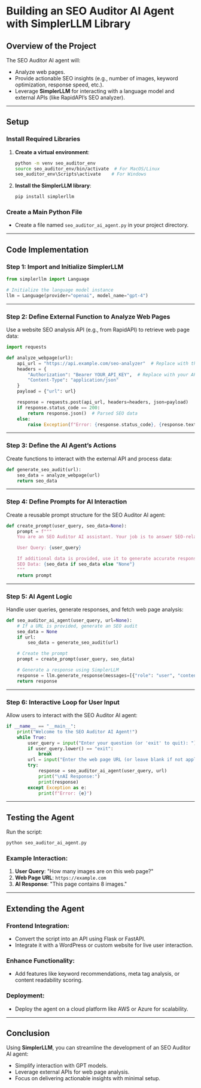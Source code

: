 # Building an SEO Auditor AI Agent with SimplerLLM Library

## Overview of the Project
The SEO Auditor AI agent will:
- Analyze web pages.
- Provide actionable SEO insights (e.g., number of images, keyword optimization, response speed, etc.).
- Leverage **SimplerLLM** for interacting with a language model and external APIs (like RapidAPI’s SEO analyzer).

---

## Setup

### Install Required Libraries
1. **Create a virtual environment**:
   ```bash
   python -m venv seo_auditor_env
   source seo_auditor_env/bin/activate  # For MacOS/Linux
   seo_auditor_env\Scripts\activate    # For Windows
   ```

2. **Install the SimplerLLM library**:
   ```bash
   pip install simplerllm
   ```

### Create a Main Python File
- Create a file named `seo_auditor_ai_agent.py` in your project directory.

---

## Code Implementation

### Step 1: Import and Initialize SimplerLLM
```python
from simplerllm import Language

# Initialize the language model instance
llm = Language(provider="openai", model_name="gpt-4")
```

---

### Step 2: Define External Function to Analyze Web Pages
Use a website SEO analysis API (e.g., from RapidAPI) to retrieve web page data:
```python
import requests

def analyze_webpage(url):
    api_url = "https://api.example.com/seo-analyzer"  # Replace with the actual RapidAPI endpoint
    headers = {
        "Authorization": "Bearer YOUR_API_KEY",  # Replace with your API key
        "Content-Type": "application/json"
    }
    payload = {"url": url}

    response = requests.post(api_url, headers=headers, json=payload)
    if response.status_code == 200:
        return response.json()  # Parsed SEO data
    else:
        raise Exception(f"Error: {response.status_code}, {response.text}")
```

---

### Step 3: Define the AI Agent’s Actions
Create functions to interact with the external API and process data:
```python
def generate_seo_audit(url):
    seo_data = analyze_webpage(url)
    return seo_data
```

---

### Step 4: Define Prompts for AI Interaction
Create a reusable prompt structure for the SEO Auditor AI agent:
```python
def create_prompt(user_query, seo_data=None):
    prompt = f"""
    You are an SEO Auditor AI assistant. Your job is to answer SEO-related questions about web pages.

    User Query: {user_query}

    If additional data is provided, use it to generate accurate responses:
    SEO Data: {seo_data if seo_data else "None"}
    """
    return prompt
```

---

### Step 5: AI Agent Logic
Handle user queries, generate responses, and fetch web page analysis:
```python
def seo_auditor_ai_agent(user_query, url=None):
    # If a URL is provided, generate an SEO audit
    seo_data = None
    if url:
        seo_data = generate_seo_audit(url)

    # Create the prompt
    prompt = create_prompt(user_query, seo_data)

    # Generate a response using SimplerLLM
    response = llm.generate_response(messages=[{"role": "user", "content": prompt}])
    return response
```

---

### Step 6: Interactive Loop for User Input
Allow users to interact with the SEO Auditor AI agent:
```python
if __name__ == "__main__":
    print("Welcome to the SEO Auditor AI Agent!")
    while True:
        user_query = input("Enter your question (or 'exit' to quit): ")
        if user_query.lower() == "exit":
            break
        url = input("Enter the web page URL (or leave blank if not applicable): ")
        try:
            response = seo_auditor_ai_agent(user_query, url)
            print("\nAI Response:")
            print(response)
        except Exception as e:
            print(f"Error: {e}")
```

---

## Testing the Agent
Run the script:
```bash
python seo_auditor_ai_agent.py
```

### Example Interaction:
1. **User Query**: "How many images are on this web page?"  
2. **Web Page URL**: `https://example.com`  
3. **AI Response**: "This page contains 8 images."

---

## Extending the Agent

### Frontend Integration:
- Convert the script into an API using Flask or FastAPI.
- Integrate it with a WordPress or custom website for live user interaction.

### Enhance Functionality:
- Add features like keyword recommendations, meta tag analysis, or content readability scoring.

### Deployment:
- Deploy the agent on a cloud platform like AWS or Azure for scalability.

---

## Conclusion
Using **SimplerLLM**, you can streamline the development of an SEO Auditor AI agent:
- Simplify interaction with GPT models.
- Leverage external APIs for web page analysis.
- Focus on delivering actionable insights with minimal setup.
